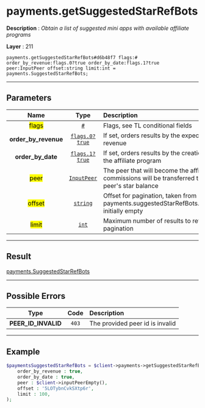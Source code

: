 # payments.getSuggestedStarRefBots

**Description** : *Obtain a list of suggested mini apps with available affiliate programs*

**Layer** : 211

```tl
payments.getSuggestedStarRefBots#d6b48f7 flags:# order_by_revenue:flags.0?true order_by_date:flags.1?true peer:InputPeer offset:string limit:int = payments.SuggestedStarRefBots;
```

---

## Parameters

| Name | Type | Description |
| :---: | :---: | :--- |
| <mark>flags</mark> | [`#`](type/#) | Flags, see TL conditional fields |
| **order_by_revenue** | [`flags.0?true`](type/true) | If set, orders results by the expected revenue |
| **order_by_date** | [`flags.1?true`](type/true) | If set, orders results by the creation date of the affiliate program |
| <mark>peer</mark> | [`InputPeer`](type/InputPeer) | The peer that will become the affiliate: star commissions will be transferred to this peer's star balance |
| <mark>offset</mark> | [`string`](type/string) | Offset for pagination, taken from payments.suggestedStarRefBots.next_offset, initially empty |
| <mark>limit</mark> | [`int`](type/int) | Maximum number of results to return, see pagination |

---

## Result

[payments.SuggestedStarRefBots](type/payments.SuggestedStarRefBots)

---

## Possible Errors

| Type | Code | Description |
| :---: | :---: | :--- |
| **PEER_ID_INVALID** | `403` | The provided peer id is invalid |

---

## Example

```php
$paymentsSuggestedStarRefBots = $client->payments->getSuggestedStarRefBots(
	order_by_revenue : true,
	order_by_date : true,
	peer : $client->inputPeerEmpty(),
	offset : '5LOTybnCvkSXtp6r',
	limit : 100,
);
```